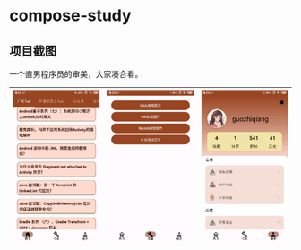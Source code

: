 # compose-study

## 项目截图

一个直男程序员的审美，大家凑合看。

| ![截图1](https://github.com/guozhiqiang123/compose-study/blob/main/images/page01.png) | ![截图2](https://github.com/guozhiqiang123/compose-study/blob/main/images/page02.png) | ![截图3](https://github.com/guozhiqiang123/compose-study/blob/main/images/page03.png) |
| ------------------------------------------------------------ | ------------------------------------------------------------ | ------------------------------------------------------------ |

